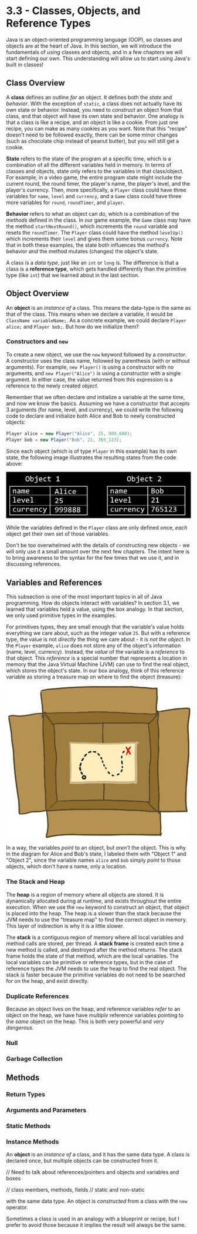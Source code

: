 # 3.3 - Classes, Objects, and Reference Types

Java is an object-oriented programming language (OOP), so classes and objects are at the heart of Java. In this section, we will introduce the fundamentals of *using* classes and objects, and in a few chapters we will start defining our own. This understanding will allow us to start using Java's built in classes!

## Class Overview
A **class** defines an outline *for* an object. It defines both the *state* and *behavior*. With the exception of `static`, a class does not actually have its own state or behavior. Instead, you need to *construct* an object from that class, and that object will have its own state and behavior. One analogy is that a class is like a recipe, and an object is like a cookie. From just one recipe, you can make as many cookies as you want. Note that this "recipe" doesn't need to be followed exactly, there can be some minor changes (such as chocolate chip instead of peanut butter), but you will still get a cookie.

**State** refers to the state of the program at a specific time, which is a combination of all the different variables held in memory. In terms of classes and objects, state only refers to the variables in that class/object. For example, in a video game, the entire program state might include the current round, the round timer, the player's name, the player's level, and the player's currency. Then, more specifically, a `Player` class could have three variables for `name`, `level` and `currency`, and a `Game` class could have three more variables for `round`, `roundTimer`, and `player`.

**Behavior** refers to what an object can do, which is a combination of the *methods* defined in the class. In our game example, the `Game` class may have the method `startNextRound()`, which increments the `round` variable and resets the `roundTimer`. The `Player` class could have the method `levelUp()` which increments their `level` and gives them some bonus `currency`. Note that in both these examples, the state both influences the method's behavior *and* the method mutates (changes) the object's state.

A class is a *data type*, just like an `int` or `long` is. The difference is that a class is a **reference type**, which gets handled differently than the primitive type (like `int`) that we learned about in the last section.

## Object Overview
An **object** is an *instance of* a class. This means the data-type is the same as that of the class. This means when we declare a variable, it would be `ClassName variableName;`. As a concrete example, we could declare `Player alice;` and `Player bob;`. But how do we initialize them?

### Constructors and `new`
To create a new object, we use the `new` keyword followed by a *constructor*. A constructor uses the class name, followed by parenthesis (with or without arguments). For example, `new Player()` is using a constructor with no arguments, and `new Player("Alice")` is using a constructor with a single argument. In either case, the value returned from this expression is a reference to the newly created *object*.

Remember that we often declare *and* initialize a variable at the same time, and now we know the basics. Assuming we have a constructor that accepts 3 arguments (for name, level, and currency), we could write the following code to declare and initialize both Alice and Bob to newly constructed objects:
```java
Player alice = new Player("Alice", 25, 999_888);
Player bob = new Player("Bob", 21, 765_123);
```

Since each object (which is of type `Player` in this example) has its own state, the following image illustrates the resulting states from the code above:

![image](./java/variables-and-types/img/alice_bob_dark.png)

While the variables defined in the `Player` class are only defined once, *each* object get their own set of those variables.

Don't be too overwhelmed with the details of constructing new objects - we will only use it a small amount over the next few chapters. The intent here is to bring awareness to the syntax for the few times that we use it, and in discussing references.

## Variables and References
This subsection is one of the most important topics in all of Java programming. How do objects interact with variables? In section 3.1, we learned that variables held a value, using the box analogy. In that section, we only used primitive types in the examples.

For primitives types, they are small enough that the variable's value holds everything we care about, such as the integer value `25`. But with a reference type, the value is not *directly* the thing we care about - it is *not the object*. In the `Player` example, `alice` does not store any of the object's information (name, level, currency). Instead, the *value* of the variable is a *reference* to that object. This *reference* is a special number that represents a location in memory that the Java Virtual Machine (JVM) can use to find the real object, which stores  the object's state. In our box analogy, think of this reference variable as storing a treasure map on where to find the object (treasure):

![image](./java/variables-and-types/img/box_ref.png)

In a way, the variables *point* to an object, but *aren't* the object. This is why in the diagram for Alice and Bob's state, I labeled them with "Object 1" and "Object 2", since the variable names `alice` and `bob` simply *point* to those objects, which don't have a name, only a location.

### The Stack and Heap
The **heap** is a region of memory where all objects are stored. It is dynamically allocated during at runtime, and exists throughout the entire execution. When we use the `new` keyword to construct an object, that object is placed into the heap. The heap is a slower than the stack because the JVM needs to use the "treasure map" to find the correct object in memory. This layer of indirection is why it is a little slower.

The **stack** is a contiguous region of memory where all local variables and method calls are stored, per thread. A **stack frame** is created each time a new method is called, and destroyed after the method returns. The stack frame holds the state of that method, which are the local variables. The local variables can be primitive or reference types, but in the case of reference types the JVM needs to use the heap to find the real object. The stack is faster because the primitive variables do not need to be searched for on the heap, and exist directly.


### Duplicate References
Because an object lives on the heap, and reference variables *refer* to an object on the heap, we have have *multiple* reference variables pointing to the *same* object on the heap. This is both very powerful and *very dangerous*. 

### Null


### Garbage Collection

## Methods
### Return Types
### Arguments and Parameters
### Static Methods
### Instance Methods

An **object** is an *instance of* a class, and it has the same data type. A class is declared once, but multiple objects can be constructed from it.


// Need to talk about references/pointers and objects and variables and boxes

// class members, methods, fields
// static and non-static

 with the same data type. An object is *constructed* from a class with the `new` operator.



Sometimes a class is used in an analogy with a blueprint or recipe, but I prefer to avoid those because it implies the result will always be the same. 

